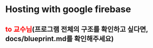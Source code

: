 # Hosting with google firebase
## <span style="color:red">to 교수님</span>(프로그램 전체의 구조를 확인하고 싶다면, docs/blueprint.md를 확인해주세요)